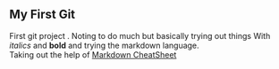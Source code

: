 ## My First Git
First git project . Noting to do much but basically trying out things
With _italics_ and __bold__ and trying the markdown language.  
Taking out the help of [Markdown CheatSheet](https://github.com/adam-p/markdown-here/wiki/Markdown-Cheatsheet#links)
